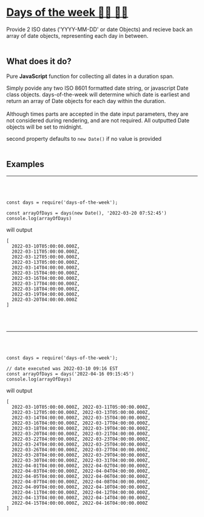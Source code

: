 <!-- @format -->

# [Days of the week 👏🏻 👏🏻](https://www.youtube.com/watch?v=oKqAblcwFOA)

Provide 2 ISO dates ('YYYY-MM-DD' or date Objects) and recieve back an array of date objects, representing each day in between.
<br>
<br>

## What does it do?

Pure **JavaScript** function for collecting all dates in a duration span.

Simply povide any two ISO 8601 formatted date string, or javascript Date class objects. days-of-the-week will determine which date is earliest and return an array of Date objects for each day within the duration.
<br>
<br>
Although times parts are accepted in the date input parameters, they are not considered during rendering, and are not required. All outputted Date objects will be set to midnight.

second property defaults to `new Date()` if no value is provided
<br>
<br>

## Examples

<hr/>

<br/>
<br/>

```
const days = require('days-of-the-week');

const arrayOfDays = days(new Date(), '2022-03-20 07:52:45')
console.log(arrayOfDays)
```

will output

```
[
  2022-03-10T05:00:00.000Z,
  2022-03-11T05:00:00.000Z,
  2022-03-12T05:00:00.000Z,
  2022-03-13T05:00:00.000Z,
  2022-03-14T04:00:00.000Z,
  2022-03-15T04:00:00.000Z,
  2022-03-16T04:00:00.000Z,
  2022-03-17T04:00:00.000Z,
  2022-03-18T04:00:00.000Z,
  2022-03-19T04:00:00.000Z,
  2022-03-20T04:00:00.000Z
]
```

<br/>
<br/>

<hr/>

<br/>
<br/>

```
const days = require('days-of-the-week');

// date executed was 2022-03-10 09:16 EST
const arrayOfDays = days('2022-04-16 09:15:45')
console.log(arrayOfDays)
```

will output

```
[
  2022-03-10T05:00:00.000Z, 2022-03-11T05:00:00.000Z,
  2022-03-12T05:00:00.000Z, 2022-03-13T05:00:00.000Z,
  2022-03-14T04:00:00.000Z, 2022-03-15T04:00:00.000Z,
  2022-03-16T04:00:00.000Z, 2022-03-17T04:00:00.000Z,
  2022-03-18T04:00:00.000Z, 2022-03-19T04:00:00.000Z,
  2022-03-20T04:00:00.000Z, 2022-03-21T04:00:00.000Z,
  2022-03-22T04:00:00.000Z, 2022-03-23T04:00:00.000Z,
  2022-03-24T04:00:00.000Z, 2022-03-25T04:00:00.000Z,
  2022-03-26T04:00:00.000Z, 2022-03-27T04:00:00.000Z,
  2022-03-28T04:00:00.000Z, 2022-03-29T04:00:00.000Z,
  2022-03-30T04:00:00.000Z, 2022-03-31T04:00:00.000Z,
  2022-04-01T04:00:00.000Z, 2022-04-02T04:00:00.000Z,
  2022-04-03T04:00:00.000Z, 2022-04-04T04:00:00.000Z,
  2022-04-05T04:00:00.000Z, 2022-04-06T04:00:00.000Z,
  2022-04-07T04:00:00.000Z, 2022-04-08T04:00:00.000Z,
  2022-04-09T04:00:00.000Z, 2022-04-10T04:00:00.000Z,
  2022-04-11T04:00:00.000Z, 2022-04-12T04:00:00.000Z,
  2022-04-13T04:00:00.000Z, 2022-04-14T04:00:00.000Z,
  2022-04-15T04:00:00.000Z, 2022-04-16T04:00:00.000Z
]
```
